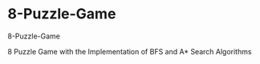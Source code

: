 # 8-Puzzle-Game
8-Puzzle-Game

8 Puzzle Game with the Implementation of BFS and A* Search Algorithms
